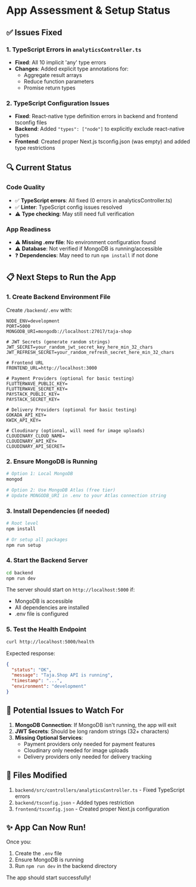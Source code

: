 # App Assessment & Setup Status

## ✅ Issues Fixed

### 1. TypeScript Errors in `analyticsController.ts`

- **Fixed**: All 10 implicit 'any' type errors
- **Changes**: Added explicit type annotations for:
  - Aggregate result arrays
  - Reduce function parameters
  - Promise return types

### 2. TypeScript Configuration Issues

- **Fixed**: React-native type definition errors in backend and frontend tsconfig files
- **Backend**: Added `"types": ["node"]` to explicitly exclude react-native types
- **Frontend**: Created proper Next.js tsconfig.json (was empty) and added type restrictions

## 🔍 Current Status

### Code Quality

- ✅ **TypeScript errors**: All fixed (0 errors in analyticsController.ts)
- ✅ **Linter**: TypeScript config issues resolved
- ⚠️ **Type checking**: May still need full verification

### App Readiness

- ⚠️ **Missing .env file**: No environment configuration found
- ⚠️ **Database**: Not verified if MongoDB is running/accessible
- ❓ **Dependencies**: May need to run `npm install` if not done

## 📋 Next Steps to Run the App

### 1. Create Backend Environment File

Create `/backend/.env` with:

```env
NODE_ENV=development
PORT=5000
MONGODB_URI=mongodb://localhost:27017/taja-shop

# JWT Secrets (generate random strings)
JWT_SECRET=your_random_jwt_secret_key_here_min_32_chars
JWT_REFRESH_SECRET=your_random_refresh_secret_here_min_32_chars

# Frontend URL
FRONTEND_URL=http://localhost:3000

# Payment Providers (optional for basic testing)
FLUTTERWAVE_PUBLIC_KEY=
FLUTTERWAVE_SECRET_KEY=
PAYSTACK_PUBLIC_KEY=
PAYSTACK_SECRET_KEY=

# Delivery Providers (optional for basic testing)
GOKADA_API_KEY=
KWIK_API_KEY=

# Cloudinary (optional, will need for image uploads)
CLOUDINARY_CLOUD_NAME=
CLOUDINARY_API_KEY=
CLOUDINARY_API_SECRET=
```

### 2. Ensure MongoDB is Running

```bash
# Option 1: Local MongoDB
mongod

# Option 2: Use MongoDB Atlas (free tier)
# Update MONGODB_URI in .env to your Atlas connection string
```

### 3. Install Dependencies (if needed)

```bash
# Root level
npm install

# Or setup all packages
npm run setup
```

### 4. Start the Backend Server

```bash
cd backend
npm run dev
```

The server should start on `http://localhost:5000` if:

- MongoDB is accessible
- All dependencies are installed
- .env file is configured

### 5. Test the Health Endpoint

```bash
curl http://localhost:5000/health
```

Expected response:

```json
{
  "status": "OK",
  "message": "Taja.Shop API is running",
  "timestamp": "...",
  "environment": "development"
}
```

## 🚨 Potential Issues to Watch For

1. **MongoDB Connection**: If MongoDB isn't running, the app will exit
2. **JWT Secrets**: Should be long random strings (32+ characters)
3. **Missing Optional Services**:
   - Payment providers only needed for payment features
   - Cloudinary only needed for image uploads
   - Delivery providers only needed for delivery tracking

## 📝 Files Modified

1. `backend/src/controllers/analyticsController.ts` - Fixed TypeScript errors
2. `backend/tsconfig.json` - Added types restriction
3. `frontend/tsconfig.json` - Created proper Next.js configuration

## ✨ App Can Now Run!

Once you:

1. Create the `.env` file
2. Ensure MongoDB is running
3. Run `npm run dev` in the backend directory

The app should start successfully!



